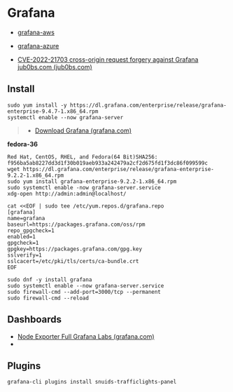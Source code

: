 # Grafana

- [grafana-aws](../../../../personal/inbox/grafana-aws.md)
- [grafana-azure](../../../../personal/inbox/grafana-azure.md)

- [CVE-2022-21703 cross-origin request forgery against Grafana  jub0bs.com (jub0bs.com)](https://jub0bs.com/posts/2022-02-08-cve-2022-21703-writeup/)

## Install

```shell
sudo yum install -y https://dl.grafana.com/enterprise/release/grafana-enterprise-9.4.7-1.x86_64.rpm
systemctl enable --now grafana-server
```
>
>- [Download Grafana  (grafana.com)](https://grafana.com/grafana/download)


**fedora-36**

```shell
Red Hat, CentOS, RHEL, and Fedora(64 Bit)SHA256: f956ba5ab8227dd3d1f30b019aeb933a242479a2cf2d675fd1f3dc86f099599c
wget https://dl.grafana.com/enterprise/release/grafana-enterprise-9.2.2-1.x86_64.rpm
sudo yum install grafana-enterprise-9.2.2-1.x86_64.rpm
sudo systemctl enable -now grafana-server.service
xdg-open http://admin:admin@localhost/
```

```shell
cat <<EOF | sudo tee /etc/yum.repos.d/grafana.repo
[grafana]
name=grafana
baseurl=https://packages.grafana.com/oss/rpm
repo_gpgcheck=1
enabled=1
gpgcheck=1
gpgkey=https://packages.grafana.com/gpg.key
sslverify=1
sslcacert=/etc/pki/tls/certs/ca-bundle.crt
EOF
```

```shell
sudo dnf -y install grafana
sudo systemctl enable --now grafana-server.service
sudo firewall-cmd --add-port=3000/tcp --permanent
sudo firewall-cmd --reload
```

## Dashboards

- [Node Exporter Full  Grafana Labs (grafana.com)](https://grafana.com/grafana/dashboards/1860-node-exporter-full/)
- 
## Plugins

```shell
grafana-cli plugins install snuids-trafficlights-panel
```
